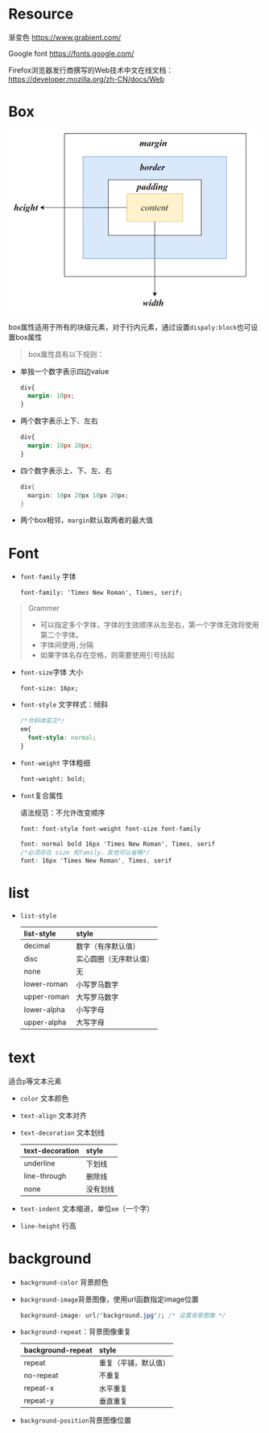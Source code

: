 # Resource

渐变色 https://www.grabient.com/

Google font https://fonts.google.com/

Firefox浏览器发行商撰写的Web技术中文在线文档：https://developer.mozilla.org/zh-CN/docs/Web

# Box

<img src="assets/image-20231012160850414.png" alt="image-20231012160850414" style="zoom: 50%;" />

box属性适用于所有的块级元素，对于行内元素，通过设置`dispaly:block`也可设置box属性

>box属性具有以下规则：

- 单独一个数字表示四边value

  ```css
  div{
    margin: 10px;
  }
  ```

- 两个数字表示上下、左右

  ```css
  div{
    margin: 10px 20px;
  }
  ```

  

- 四个数字表示上、下、左、右

  ```cs
  div{
    margin: 10px 20px 10px 20px;
  }
  ```

- 两个box相邻，`margin`默认取两者的最大值

# Font

- `font-family` 字体

  ```html
  font-family: 'Times New Roman', Times, serif;
  ```

> Grammer
>
> - 可以指定多个字体，字体的生效顺序从左至右，第一个字体无效将使用第二个字体。
> - 字体间使用`,`分隔
> - 如果字体名存在空格，则需要使用引号括起

- `font-size`字体 大小

  ```
  font-size: 16px;
  ```

- `font-style` 文字样式：倾斜

  ```css
  /*令斜体变正*/
  em{
    font-style: normal;
  }
  ```

- `font-weight` 字体粗细

  ```html
  font-weight: bold;
  ```

- `font`复合属性

  语法规范：不允许改变顺序

  ```
  font: font-style font-weight font-size font-family
  ```

  ```css
  font: normal bold 16px 'Times New Roman', Times, serif
  /*必须存在 size 和family，其他可以省略*/
  font: 16px 'Times New Roman', Times, serif
  ```

# list

- `list-style`

  | list-style  | style                  |
  | ----------- | ---------------------- |
  | decimal     | 数字（有序默认值）     |
  | disc        | 实心圆圈（无序默认值） |
  | none        | 无                     |
  | lower-roman | 小写罗马数字           |
  | upper-roman | 大写罗马数字           |
  | lower-alpha | 小写字母               |
  | upper-alpha | 大写字母               |

# text



适合`p`等文本元素

- `color` 文本颜色

- `text-align` 文本对齐

- `text-decoration` 文本划线

  | text-decoration | style    |
  | --------------- | -------- |
  | underline       | 下划线   |
  | line-through    | 删除线   |
  | none            | 没有划线 |

- `text-indent` 文本缩进，单位`em`（一个字）

- `line-height` 行高

# background

- `background-color` 背景颜色

- `background-image`背景图像，使用url函数指定image位置

  ```css
  background-image: url('background.jpg'); /* 设置背景图像 */
  ```

  

- `background-repeat`：背景图像重复

  | background-repeat | style                |
  | ----------------- | -------------------- |
  | repeat            | 重复（平铺，默认值） |
  | no-repeat         | 不重复               |
  | repeat-x          | 水平重复             |
  | repeat-y          | 垂直重复             |

- `background-position`背景图像位置

